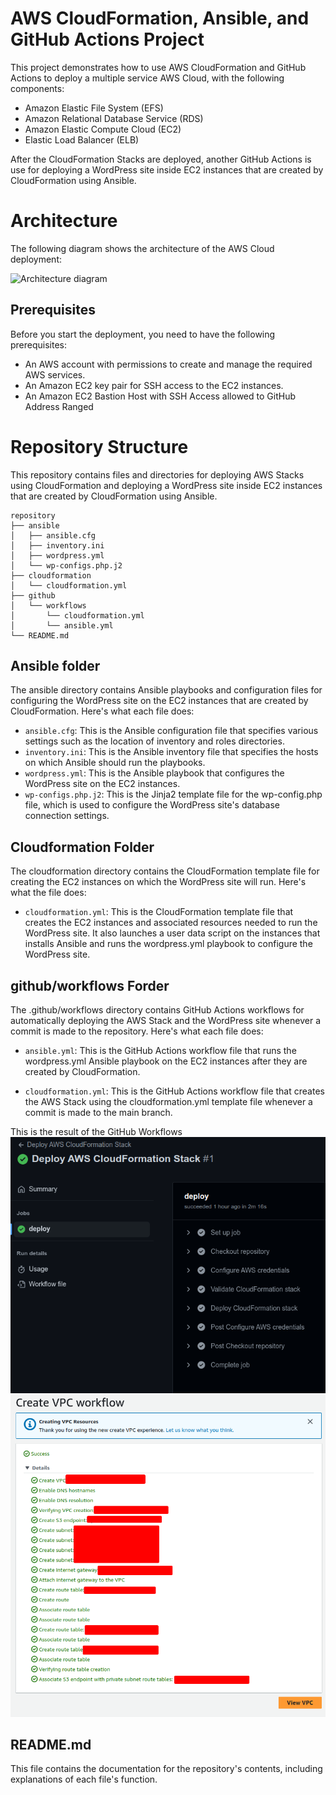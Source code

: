 # AWS CloudFormation, Ansible, and GitHub Actions Project
This project demonstrates how to use AWS CloudFormation and GitHub Actions to deploy a multiple service AWS Cloud, with the following components:
- Amazon Elastic File System (EFS)
- Amazon Relational Database Service (RDS)
- Amazon Elastic Compute Cloud (EC2)
- Elastic Load Balancer (ELB)

After the CloudFormation Stacks are deployed, another GitHub Actions is use for deploying a WordPress site inside EC2 instances that are created by CloudFormation using Ansible.

# Architecture
The following diagram shows the architecture of the AWS Cloud deployment:

![Architecture diagram](architecture.png)


## Prerequisites

Before you start the deployment, you need to have the following prerequisites:
- An AWS account with permissions to create and manage the required AWS services.
- An Amazon EC2 key pair for SSH access to the EC2 instances.
- An Amazon EC2 Bastion Host with SSH Access allowed to GitHub Address Ranged


# Repository Structure
This repository contains files and directories for deploying AWS Stacks using CloudFormation and deploying a WordPress site inside EC2 instances that are created by CloudFormation using Ansible.

```
repository
├── ansible
│   ├── ansible.cfg
│   ├── inventory.ini
│   ├── wordpress.yml
│   └── wp-configs.php.j2
├── cloudformation
│   └── cloudformation.yml
├── github
│   └── workflows
│       └── cloudformation.yml
│       └── ansible.yml
└── README.md

```

## Ansible folder
The ansible directory contains Ansible playbooks and configuration files for configuring the WordPress site on the EC2 instances that are created by CloudFormation. Here's what each file does:

- `ansible.cfg`: This is the Ansible configuration file that specifies various settings such as the location of inventory and roles directories.
- `inventory.ini`: This is the Ansible inventory file that specifies the hosts on which Ansible should run the playbooks.
- `wordpress.yml`: This is the Ansible playbook that configures the WordPress site on the EC2 instances.
- `wp-configs.php.j2`: This is the Jinja2 template file for the wp-config.php file, which is used to configure the WordPress site's database connection settings.

## Cloudformation Folder
The cloudformation directory contains the CloudFormation template file for creating the EC2 instances on which the WordPress site will run. Here's what the file does:

- `cloudformation.yml`: This is the CloudFormation template file that creates the EC2 instances and associated resources needed to run the WordPress site. It also launches a user data script on the instances that installs Ansible and runs the wordpress.yml playbook to configure the WordPress site.

## github/workflows Forder
The .github/workflows directory contains GitHub Actions workflows for automatically deploying the AWS Stack and the WordPress site whenever a commit is made to the repository. Here's what each file does:

- `ansible.yml`: This is the GitHub Actions workflow file that runs the wordpress.yml Ansible playbook on the EC2 instances after they are created by CloudFormation.

- `cloudformation.yml`: This is the GitHub Actions workflow file that creates the AWS Stack using the cloudformation.yml template file whenever a commit is made to the main branch. 

This is the result of the GitHub Workflows
![Cloud Formation Result](assets/GithubActionResult.png)
![Cloud Formation Result](assets/CloudFormationResult.png)

## README.md
This file contains the documentation for the repository's contents, including explanations of each file's function.
